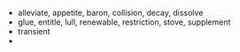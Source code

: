 - alleviate, appetite, baron, collision, decay, dissolve
- glue, entitle, lull, renewable, restriction, stove, supplement
- transient
-